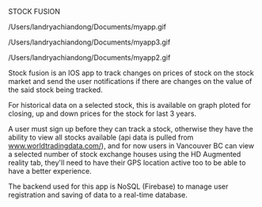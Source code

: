 STOCK FUSION

/Users/landryachiandong/Documents/myapp.gif

/Users/landryachiandong/Documents/myapp3.gif

/Users/landryachiandong/Documents/myapp2.gif


Stock fusion is an IOS app to track changes on prices of stock on the stock market and send the user notifications if there are changes on the value of the said stock being tracked.

For historical data on a selected stock, this is available on graph ploted for closing, up and down prices for the stock for last 3 years.

A user must sign up before they can track a stock, otherwise they have the ability to view all stocks available
(api data is pulled from www.worldtradingdata.com/), and for now users in Vancouver BC can view a selected number of stock exchange houses using the HD Augmented reality tab, they'll need to have their GPS location active too to be able to have a better experience.

The backend used for this app is NoSQL (Firebase) to manage user registration and saving of data to a real-time database.


